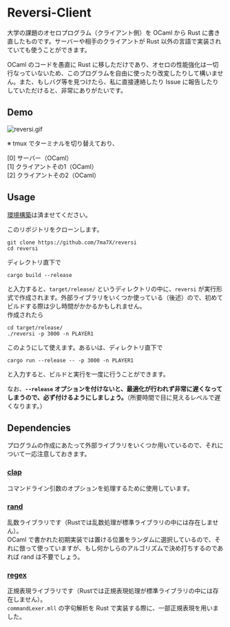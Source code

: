 # Reversi-Client

大学の課題のオセロプログラム（クライアント側）を OCaml から Rust に書き直したものです。サーバーや相手のクライアントが Rust 以外の言語で実装されていても使うことができます。  

OCaml のコードを愚直に Rust に移しただけであり、オセロの性能強化は一切行なっていないため、このプログラムを自由に使ったり改変したりして構いません。また、もしバグ等を見つけたら、私に直接連絡したり Issue に報告したりしていただけると、非常にありがたいです。

## Demo

![reversi.gif](https://user-images.githubusercontent.com/36184621/60187967-81e88c80-9869-11e9-827a-001d782e8cce.gif)

※ tmux でターミナルを切り替えており、  

[0] サーバー（OCaml）  
[1] クライアントその1（OCaml）  
[2] クライアントその2（OCaml）  

## Usage

[環境構築](https://doc.rust-jp.rs/book/second-edition/ch01-01-installation.html)は済ませてください。  

このリポジトリをクローンします。

```
git clone https://github.com/7ma7X/reversi
cd reversi
```

ディレクトリ直下で

```
cargo build --release
```

と入力すると、`target/release/` というディレクトリの中に、`reversi` が実行形式で作成されます。外部ライブラリをいくつか使っている（後述）ので、初めてビルドする際は少し時間がかかるかもしれません。  
作成されたら

```
cd target/release/
./reversi -p 3000 -n PLAYER1
```

このようにして使えます。あるいは、ディレクトリ直下で

```
cargo run --release -- -p 3000 -n PLAYER1
```

と入力すると、ビルドと実行を一度に行うことができます。

なお、**`--release` オプションを付けないと、最適化が行われず非常に遅くなってしまうので、必ず付けるようにしましょう。**（所要時間で目に見えるレベルで遅くなります。）

## Dependencies

プログラムの作成にあたって外部ライブラリをいくつか用いているので、それについて一応注意しておきます。

### [clap](https://github.com/clap-rs/clap)  

コマンドライン引数のオプションを処理するために使用しています。

### [rand](https://github.com/rust-random/rand)

乱数ライブラリです（Rustでは乱数処理が標準ライブラリの中には存在しません）。  
OCaml で書かれた初期実装では置ける位置をランダムに選択しているので、それに倣って使っていますが、もし何かしらのアルゴリズムで決め打ちするのであれば rand は不要でしょう。

### [regex](https://github.com/rust-lang/regex)

正規表現ライブラリです（Rustでは正規表現処理が標準ライブラリの中には存在しません）。   
`commandLexer.mll` の字句解析を Rust で実装する際に、一部正規表現を用いました。